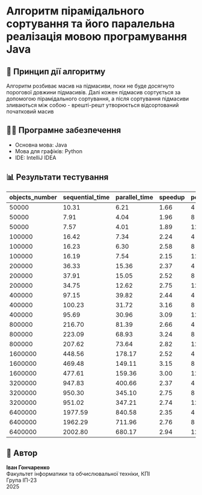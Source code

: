 # Алгоритм пірамідального сортування та його паралельна реалізація мовою програмування Java

## 🧠 Принцип дії алгоритму

Алгоритм розбиває масив на підмасиви, поки не буде досягнуто порогової довжини підмасивів. Далі кожен підмасив сортується за допомогою пірамідального сортування, а після сортування підмасиви зливаються між собою - врешті-решт утворюється відсортований початковий масив

## 👨‍💻 Програмне забезпечення

- Основна мова: Java
- Мова для графіків: Python
- IDE: IntelliJ IDEA


## 📊 Результати тестування

| objects\_number | sequential\_time | parallel\_time | speedup | pool\_size | efficiency |
|:----------------|:-----------------|:---------------|:--------|:-----------|:-----------|
| 50000           | 10.31            | 6.21           | 1.66    | 4          | 0.42       |
| 50000           | 7.91             | 4.04           | 1.96    | 8          | 0.24       |
| 50000           | 7.57             | 4.01           | 1.89    | 12         | 0.16       |
| 100000          | 16.42            | 7.34           | 2.24    | 4          | 0.56       |
| 100000          | 16.23            | 6.30           | 2.58    | 8          | 0.32       |
| 100000          | 16.19            | 7.54           | 2.15    | 12         | 0.18       |
| 200000          | 36.33            | 15.36          | 2.37    | 4          | 0.59       |
| 200000          | 37.91            | 15.05          | 2.52    | 8          | 0.31       |
| 200000          | 34.75            | 12.62          | 2.75    | 12         | 0.23       |
| 400000          | 97.15            | 39.82          | 2.44    | 4          | 0.61       |
| 400000          | 100.23           | 31.72          | 3.16    | 8          | 0.39       |
| 400000          | 95.69            | 30.96          | 3.09    | 12         | 0.26       |
| 800000          | 216.70           | 81.39          | 2.66    | 4          | 0.67       |
| 800000          | 223.09           | 68.93          | 3.24    | 8          | 0.40       |
| 800000          | 207.62           | 73.64          | 2.82    | 12         | 0.23       |
| 1600000         | 448.56           | 178.17         | 2.52    | 4          | 0.63       |
| 1600000         | 469.48           | 149.11         | 3.15    | 8          | 0.39       |
| 1600000         | 477.61           | 159.36         | 3.00    | 12         | 0.25       |
| 3200000         | 947.83           | 400.66         | 2.37    | 4          | 0.59       |
| 3200000         | 950.30           | 345.10         | 2.75    | 8          | 0.34       |
| 3200000         | 951.02           | 347.21         | 2.74    | 12         | 0.23       |
| 6400000         | 1977.59          | 840.58         | 2.35    | 4          | 0.59       |
| 6400000         | 1962.29          | 711.96         | 2.76    | 8          | 0.34       |
| 6400000         | 2002.80          | 680.17         | 2.94    | 12         | 0.25       |


## 👤 Автор
**Іван Гончаренко**  
Факультет інформатики та обчислювальної техніки, КПІ  
Група ІП-23  
2025  
